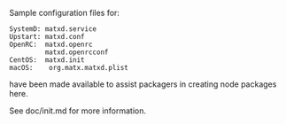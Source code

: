 Sample configuration files for:
```
SystemD: matxd.service
Upstart: matxd.conf
OpenRC:  matxd.openrc
         matxd.openrcconf
CentOS:  matxd.init
macOS:    org.matx.matxd.plist
```
have been made available to assist packagers in creating node packages here.

See doc/init.md for more information.
